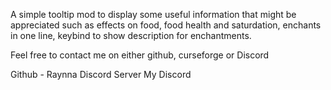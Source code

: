 A simple tooltip mod to display some useful information that might be appreciated such as effects on food, food health and saturdation, enchants in one line, keybind to show description for enchantments.

Feel free to contact me on either github, curseforge or Discord

Github - Raynna
Discord Server
My Discord

